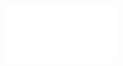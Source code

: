 ![Cardinality](Resources/2.%20Mathematics/1.%20Pure%20mathematics/Mathematical%20logic/Set%20theory/Concepts/Cardinality.pdf)